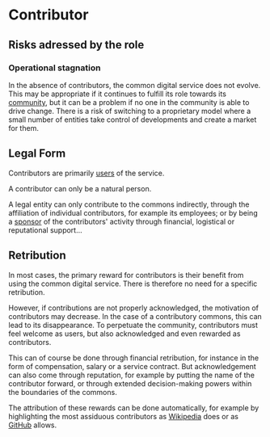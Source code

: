 # Contributor

## Risks adressed by the role

### Operational stagnation <a href="#stagnation" id="stagnation"></a>

In the absence of contributors, the common digital service does not evolve. This may be appropriate if it continues to fulfill its role towards its [community](1-communaute.md), but it can be a problem if no one in the community is able to drive change. There is a risk of switching to a proprietary model where a small number of entities take control of developments and create a market for them.

## Legal Form

Contributors are primarily [users](1-communaute.md) of the service.

A contributor can only be a natural person.&#x20;

A legal entity can only contribute to the commons indirectly, through the affiliation of individual contributors, for example its employees; or by being a [sponsor](5-sponsor.md) of the contributors' activity through financial, logistical or reputational support...

## Retribution

In most cases, the primary reward for contributors is their benefit from using the common digital service. There is therefore no need for a specific retribution.

However, if contributions are not properly acknowledged, the motivation of contributors may decrease. In the case of a contributory commons, this can lead to its disappearance. To perpetuate the community, contributors must feel welcome as users, but also acknowledged and even rewarded as contributors.

This can of course be done through financial retribution, for instance in the form of compensation, salary or a service contract. But acknowledgement can also come through reputation, for example by putting the name of the contributor forward, or through extended decision-making powers within the boundaries of the commons.

The attribution of these rewards can be done automatically, for example by highlighting the most assiduous contributors as [Wikipedia](https://en.wikipedia.org/wiki/Wikipedia:List\_of\_Wikipedians\_by\_number\_of\_edits) does or as [GitHub](https://docs.github.com/en/repositories/viewing-activity-and-data-for-your-repository/viewing-a-projects-contributors) allows.
